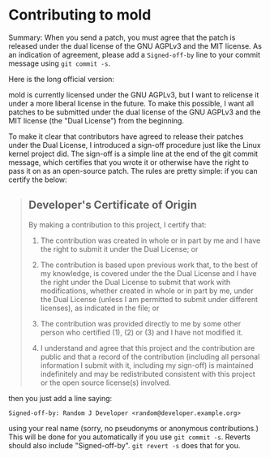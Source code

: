 # Contributing to mold

Summary: When you send a patch, you must agree that the patch is
released under the dual license of the GNU AGPLv3 and the MIT license.
As an indication of agreement, please add a `Signed-off-by` line to
your commit message using `git commit -s`.

Here is the long official version:

mold is currently licensed under the GNU AGPLv3, but I want to relicense
it under a more liberal license in the future. To make this possible,
I want all patches to be submitted under the dual license of the GNU
AGPLv3 and the MIT license (the "Dual License") from the beginning.

To make it clear that contributors have agreed to release their
patches under the Dual License, I introduced a sign-off procedure just
like the Linux kernel project did. The sign-off is a simple line at
the end of the git commit message, which certifies that you wrote it
or otherwise have the right to pass it on as an open-source patch. The
rules are pretty simple: if you can certify the below:

> ## Developer's Certificate of Origin
>
> By making a contribution to this project, I certify that:
>
>  1. The contribution was created in whole or in part by me and I
>     have the right to submit it under the Dual License; or
>
>  2. The contribution is based upon previous work that, to the best
>     of my knowledge, is covered under the the Dual License and I
>     have the right under the Dual License to submit that work with
>     modifications, whether created in whole or in part by me, under
>     the Dual License (unless I am permitted to submit under
>     different licenses), as indicated in the file; or
>
>  3. The contribution was provided directly to me by some other
>     person who certified (1), (2) or (3) and I have not modified it.
>
>  4. I understand and agree that this project and the contribution
>     are public and that a record of the contribution (including all
>     personal information I submit with it, including my sign-off) is
>     maintained indefinitely and may be redistributed consistent with
>     this project or the open source license(s) involved.

then you just add a line saying:

```
Signed-off-by: Random J Developer <random@developer.example.org>
```

using your real name (sorry, no pseudonyms or anonymous contributions.)
This will be done for you automatically if you use ``git commit -s``.
Reverts should also include "Signed-off-by". ``git revert -s`` does that
for you.
